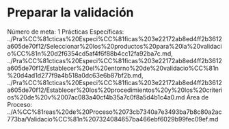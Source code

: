 # Preparar la validación

Número de meta: 1
Prácticas Específicas: ../Pra%CC%81cticas%20Especi%CC%81ficas%203e22172ab8ed4ff2b3612a605de70f12/Seleccionar%20los%20productos%20para%20la%20validacio%CC%81n%20d2f6354cd5af4f6f88b4cc12fa92ba7c.md, ../Pra%CC%81cticas%20Especi%CC%81ficas%203e22172ab8ed4ff2b3612a605de70f12/Establecer%20el%20entorno%20de%20validacio%CC%81n%20d4ad1d277f9a4b518a0dc63e6b87bf2b.md, ../Pra%CC%81cticas%20Especi%CC%81ficas%203e22172ab8ed4ff2b3612a605de70f12/Establecer%20los%20procedimientos%20y%20los%20criterios%20de%20v%2007ac083a40cf4b35a7c0f8a5d4b1c4a0.md
Área de Proceso: ../A%CC%81reas%20de%20Proceso%2073cb7340a7e3493ba7b8c80a2ac773ba/Validacio%CC%81n%207324084657ba466ebf6029b99fec09ef.md